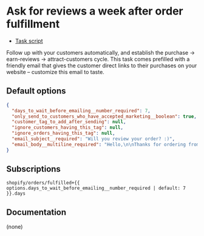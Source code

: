# Ask for reviews a week after order fulfillment

* [Task script](./script.liquid)

Follow up with your customers automatically, and establish the purchase -> earn-reviews -> attract-customers cycle. This task comes prefilled with a friendly email that gives the customer direct links to their purchases on your website – customize this email to taste.

## Default options

```json
{
  "days_to_wait_before_emailing__number_required": 7,
  "only_send_to_customers_who_have_accepted_marketing__boolean": true,
  "customer_tag_to_add_after_sending": null,
  "ignore_customers_having_this_tag": null,
  "ignore_orders_having_this_tag": null,
  "email_subject__required": "Will you review your order? :)",
  "email_body__multiline_required": "Hello,\n\nThanks for ordering from {{ shop.name }}!\n\nYour item{% if order.line_items.size > 1 %}s{% endif %} arrived a week ago, and we have a quick question: <b>will you review your purchase?</b>\n\nHere {% if order.line_items.size > 1 %}are direct links{% else %}is a direct link{% endif %}, to make this easy for you:\n<ul>{% for line_item in order.line_items %}{% if line_item.product_exists or event.preview %}<li><a href=\"https://{{ shop.domain }}/products/{{ line_item.product.handle }}\">{{ line_item.name }}</a></li>{% endif %}{% endfor %}</ul>\nThanks so much!\n\nSincerely,\nThe team at {{ shop.name }}"
}
```

## Subscriptions

```liquid
shopify/orders/fulfilled+{{ options.days_to_wait_before_emailing__number_required | default: 7 }}.days
```

## Documentation

(none)